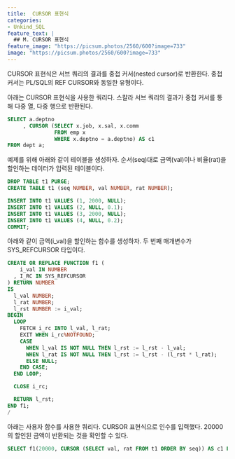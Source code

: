 ```yaml
---
title:  CURSOR 표현식
categories:
- Unkind_SQL
feature_text: |
  ## M. CURSOR 표현식
feature_image: "https://picsum.photos/2560/600?image=733"
image: "https://picsum.photos/2560/600?image=733"
---
```

<style>
	thead td { text-align: center; }
	td { border: 1px solid #444444; }
</style>

CURSOR 표현식은 서브 쿼리의 결과를 중첩 커서(nested cursor)로 반환한다. 중첩 커서는 PL/SQL의 REF CURSOR와 동일한 유형이다.  

아래는 CURSOR 표현식을 사용한 쿼리다. 스칼라 서브 쿼리의 결과가 중첩 커서를 통해 다중 열, 다중 행으로 반환된다.  

```sql
SELECT a.deptno
     , CURSOR (SELECT x.job, x.sal, x.comm
               FROM emp x
               WHERE x.deptno = a.deptno) AS c1
FROM dept a;
```

예제를 위해 아래와 같이 테이블을 생성하자. 순서(seq)대로 금액(val)이나 비율(rat)을 할인하는 데이터가 입력된 테이블이다.  

```sql
DROP TABLE t1 PURGE;
CREATE TABLE t1 (seq NUMBER, val NUMBER, rat NUMBER);

INSERT INTO t1 VALUES (1, 2000, NULL);
INSERT INTO t1 VALUES (2, NULL, 0.1);
INSERT INTO t1 VALUES (3, 2000, NULL);
INSERT INTO t1 VALUES (4, NULL, 0.2);
COMMIT;
```

아래와 같이 금액(i&#95;val)을 할인하는 함수를 생성하자. 두 번째 매개변수가 SYS&#95;REFCURSOR 타입이다.  

```sql
CREATE OR REPLACE FUNCTION f1 (
    i_val IN NUMBER
  , I_RC IN SYS_REFCURSOR
) RETURN NUMBER
IS
  l_val NUMBER;
  l_rat NUMBER;
  l_rst NUMBER := i_val;
BEGIN
  LOOP
    FETCH i_rc INTO l_val, l_rat;
    EXIT WHEN i_rc%NOTFOUND;
    CASE
      WHEN l_val IS NOT NULL THEN l_rst := l_rst - l_val;
      WHEN l_rat IS NOT NULL THEN l_rst := l_rst - (l_rst * l_rat);
      ELSE NULL;
    END CASE;
  END LOOP;

  CLOSE i_rc;

  RETURN l_rst;
END f1;
/
```

아래는 사용자 함수를 사용한 쿼리다. CURSOR 표현식으로 인수를 입력했다. 20000의 할인된 금액이 반환되는 것을 확인할 수 있다.  

```sql
SELECT f1(20000, CURSOR (SELECT val, rat FROM t1 ORDER BY seq)) AS c1 FROM DUAL;
```
